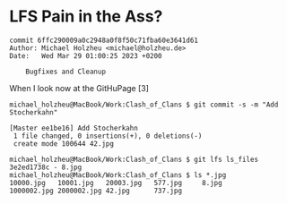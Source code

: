 # LFS Pain in the Ass?

```
commit 6ffc290009a0c2948a0f8f50c71fba60e3641d61
Author: Michael Holzheu <michael@holzheu.de>
Date:   Wed Mar 29 01:00:25 2023 +0200

    Bugfixes and Cleanup
```

When I look now at the GitHuPage [3]

```console
michael_holzheu@MacBook/Work:Clash_of_Clans $ git commit -s -m "Add Stocherkahn"
```

```
[Master ee1be16] Add Stocherkahn
 1 file changed, 0 insertions(+), 0 deletions(-)
 create mode 100644 42.jpg
 ```
 

```
michael_holzheu@MacBook/Work:Clash_of_Clans $ git lfs ls_files
3e2ed1738c - 8.jpg
michael_holzheu@MacBook/Work:Clash_of_Clans $ ls *.jpg
10000.jpg	10001.jpg	20003.jpg	577.jpg		8.jpg
1000002.jpg	2000002.jpg	42.jpg		737.jpg
